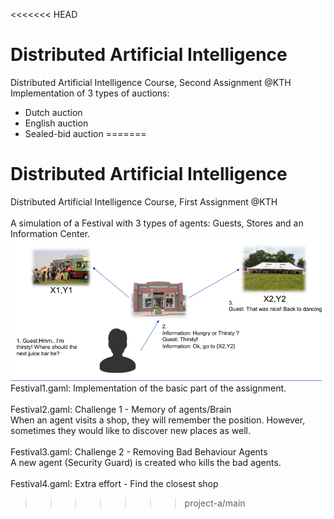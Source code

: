 <<<<<<< HEAD
# Distributed Artificial Intelligence
Distributed Artificial Intelligence Course, Second Assignment @KTH
<br>
Implementation of 3 types of auctions: 
* Dutch auction
* English auction
* Sealed-bid auction
=======
# Distributed Artificial Intelligence 
Distributed Artificial Intelligence Course, First Assignment @KTH
<br>
<br>
A simulation of a Festival with 3 types of agents: Guests, Stores and an Information Center.
<br>
![message flow](images/message1.PNG)
<br>
Festival1.gaml: Implementation of the basic part of the assignment.
<br>
<br>
Festival2.gaml: Challenge 1 - Memory of agents/Brain
<br>
When an agent visits a shop, they will remember the position. However, 
sometimes they would like to discover new places as well.
<br>
<br>
Festival3.gaml: Challenge 2 - Removing Bad Behaviour Agents
<br>
A new agent (Security Guard) is created  who kills the bad agents.
<br>
<br>
Festival4.gaml: Extra effort - Find the closest shop

>>>>>>> project-a/main
